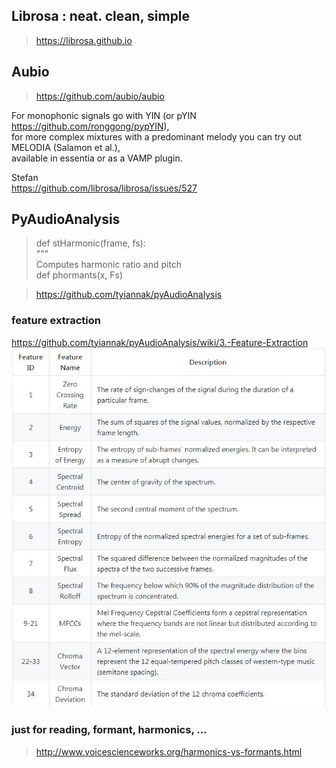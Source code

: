 

## Librosa : neat. clean, simple
 > https://librosa.github.io <br/>
 


## Aubio
> https://github.com/aubio/aubio <br/>

For monophonic signals go with YIN (or pYIN https://github.com/ronggong/pypYIN),  <br/>
for more complex mixtures with a predominant melody you can try out MELODIA (Salamon et al.), <br/>
available in essentia or as a VAMP plugin. <br/>

Stefan <br/>
https://github.com/librosa/librosa/issues/527 <br/>

## PyAudioAnalysis

> def stHarmonic(frame, fs):<br/>
     """<br/>
     Computes harmonic ratio and pitch<br/>
> def phormants(x, Fs)

> https://github.com/tyiannak/pyAudioAnalysis <br/>


### feature extraction
https://github.com/tyiannak/pyAudioAnalysis/wiki/3.-Feature-Extraction
![alt text](https://github.com/sungmin-yang/Project_AI_melody/blob/master/2_feature_extraction/fe.JPG)

### just for reading, formant, harmonics, ...
> http://www.voicescienceworks.org/harmonics-vs-formants.html
